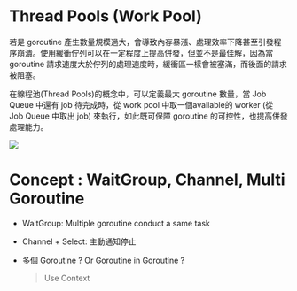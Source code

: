 # Thread Pools (Work Pool)
若是 goroutine 產生數量規模過大，會導致內存暴漲、處理效率下降甚至引發程序崩潰。使用緩衝佇列可以在一定程度上提高併發，但並不是最佳解，因為當 goroutine 請求速度大於佇列的處理速度時，緩衝區一樣會被塞滿，而後面的請求被阻塞。

在線程池(Thread Pools)的概念中，可以定義最大 goroutine 數量，當 Job Queue 中還有 job 待完成時，從 work pool 中取一個available的 worker (從 Job Queue 中取出 job) 來執行，如此既可保障 goroutine 的可控性，也提高併發處理能力。

<img src='https://miro.medium.com/v2/resize:fit:3756/1*xe4DmSW7U1PNY8vzryKZ6Q.png'>

<br>

# Concept : WaitGroup, Channel, Multi Goroutine
- WaitGroup: Multiple goroutine conduct a same task
- Channel + Select: 主動通知停止

- 多個 Goroutine ? Or Goroutine in Goroutine ?
    > Use Context